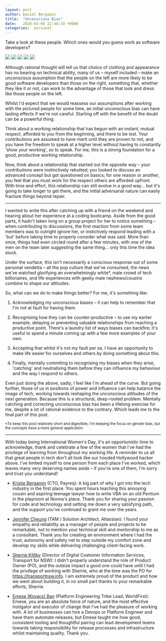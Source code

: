 ```yaml
---
layout: post
author: Daniel Bergamin
title:  "Unconscious Bias"
date:   2020-03-08 22:40:10 +0000
categories:  personal
--- 
```


Take a look at these people. Which ones would you guess work as software developers?

<div class="horizontal-gallery-5">
  <img src='/assets/posts/unconscious-bias/person1.jpg'>
  <img src='/assets/posts/unconscious-bias/person2.jpg'>
  <img src='/assets/posts/unconscious-bias/person3.jpg'>
  <img src='/assets/posts/unconscious-bias/person4.jpg'>
  <img src='/assets/posts/unconscious-bias/person5.jpg'>
</div>

Although rational thought will tell us that choice of clothing and appearance has no bearing on technical ability, many of us – myself included – make an unconscious assumption that the people on the left are more likely to be good software developers than those on the right, something that, whether they like it or not, can work to the advantage of those that look and dress like those people on the left.

Whilst I'd expect that we would reassess our assumptions after working with the pictured people for some time, an initial unconscious bias can have lasting effects if we're not careful. Starting off with the benefit of the doubt can be a powerful thing.

Think about a working relationship that has begun with an instant, mutual respect, afforded to you from the beginning, and there to be lost. Your contributions are assumed to have merit until they are proven to not, and you have the freedom to speak at a higher level without having to constantly 'show your working', so to speak. For me, this is a strong foundation for a good, productive working relationship.

Now, think about a relationship that started out the opposite way – your contributions were instinctively rebutted; you looked to discuss an advanced concept but got questioned on basics; for one reason or another, you feel that you must work for the respect others are afforded upfront. With time and effort, this relationship can still evolve in a good way... but it's going to take longer to get there, and the initial adversarial nature can easily fracture things beyond repair.

----

I wanted to write this after catching up with a friend on the weekend and hearing about her experience at a coding bootcamp. Aside from the good parts, it hadn't taken long on a group project for her to notice something – when contributing to discussions, the first reaction from some team members was to outright ignore her, or instictively respond leading with a 'but' before taking time to properly consider what was said. More than once, things had even circled round after a few minutes, with one of the men on the team later suggesting the same thing... only this time the idea stuck.

Under the surface, this isn't necessarily a conscious response out of some personal vendetta – all the pop culture that we've consumed, the news we've watched glorifying an overwhelmingly white\*, male crowd of tech billionaires, and life experiences with geeky male nephews/cousins combine to shape our attitudes.

So, what can we do to make things better? For me, it's something like:

1. Acknowledging my unconscious biases – it can help to remember that I'm not at fault for having them.

2. Recognising how they can be counter-productive – to use my earlier example, delaying or preventing valuable relationships from reaching a productive point. There's a laundry list of ways biases can backfire; it's useful to spend a minute coming up with a few more examples of your own. 

3. Accepting that whilst it's not my fault per se, I have an opportunity to make life easier for ourselves and others by doing something about this.

4. Finally, mentally commiting to recognising my biases when they arise, 'catching' and neutralising them before they can influence my behaviour and the way I respond to others.

Even just doing the above, sadly, I feel like I'm ahead of the curve. But going further, those of us in positions of power and influence can help balance the image of tech, working towards reshaping the unconscious attitudes of the next generation. Because this is a structural, deep-rooted problem. Mentally catching and correcting unconscious bias has been a lifelong exercise for me, despite a lot of rational evidence to the contrary. Which leads me to the final part of this post.

<sup>\*To keep this post relatively short and digestible, I'm keeping the focus on gender bias, but the concepts have a more general application.</sup>

----

With today being International Women's Day, it's an opportunistic time to acknowledge, thank and celebrate a few of the women that I've had the privilege of learning from throughout my working life. A reminder to us all that great people in tech don't all look like our hooded Hollywood hacker above. I've limited myself to one person from each place I've worked, which leaves many very deserving names aside – if you're one of them, I'm sorry and trust you understand!

- [Kristie Bergamin][kristie-linkedin] (CTO, Payreq): A big part of why I got into the tech industry in the first place. You spent hours teaching this annoying cousin and aspiring teenage lawyer how to write VBA on an old Pentium in the playroom at Nonna's place. Thank you for sharing your passion for code and technology and setting me down a very satisfying path, and the support you've continued to grant me over the years.

- [Jennifer Cheung][jen-linkedin] (TAM / Solution Architect, Atlassian): I found your empathy and reliability as a manager of people and projects to be remarkable, not to mention your technical skill and mentorship to me as a consultant. Thank you for creating an environment where I had the trust, autonomy and safety net to step outside my comfort zone and develop my skills while delivering challenging client-facing work.

- [Sherrie Killiby][sherrie-linkedin] (Director of Digital Customer Information Services, Transport for NSW): I didn't properly understand the role of Product Owner (PO), and the outsize impact a good one could have until I had the privilege of working with Sherrie, who at the time was the PO for https://transportnsw.info. I am extremely proud of the product and how we went about building it, in no small part thanks to your remarkable efforts, Sherrie.

- [Emese (Kovacs) Ban][emese-linkedin] (Platform Engineering Tribe Lead, WorldFirst): Emese, you are an absolute force of nature, and the most effective instigator and executor of change that I've had the pleasure of working with. A lot of businesses can hire a Devops or Platform Engineer and have them automate releases; but Emese taught me how good, consistent tooling and thoughtful pairing can lead development teams towards taking responsibility for release processes and infrastructure whilst maintaining quality. Thank you.

[emese-linkedin]:   https://www.linkedin.com/in/emesekovacs/
[jen-linkedin]:     https://www.linkedin.com/in/jennifer-cheung-745660a/
[kristie-linkedin]: https://www.linkedin.com/in/kristie-bergamin-27718748/
[sherrie-linkedin]: https://www.linkedin.com/in/sherrie-killiby-2ab84239/
